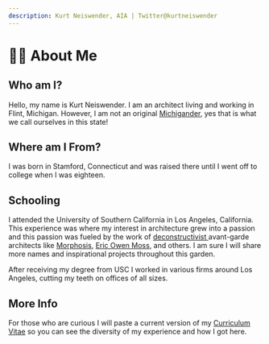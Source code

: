 ```yaml
---
description: Kurt Neiswender, AIA | Twitter@kurtneiswender
---
```


# 👨💼 About Me

## Who am I?

Hello, my name is Kurt Neiswender. I am an architect living and working in Flint, Michigan. However, I am not an original [Michigander](https://en.wikipedia.org/wiki/Michigander), yes that is what we call ourselves in this state!&#x20;

## Where am I From?

I was born in Stamford, Connecticut and was raised there until I went off to college when I was eighteen.&#x20;

## Schooling

I attended the University of Southern California in Los Angeles, California. This experience was where my interest in architecture grew into a passion and this passion was fueled by the work of [deconstructivist ](https://en.wikipedia.org/wiki/Deconstructivism)avant-garde architects like [Morphosis](https://www.morphosis.com/), [Eric Owen Moss](http://ericowenmoss.com/), and others. I am sure I will share more names and inspirational projects throughout this garden.&#x20;

After receiving my degree from USC I worked in various firms around Los Angeles, cutting my teeth on offices of all sizes.&#x20;

## More Info

For those who are curious I will paste a current version of my [Curriculum Vitae](curriculum-vitae.md) so you can see the diversity of my experience and how I got here.&#x20;
